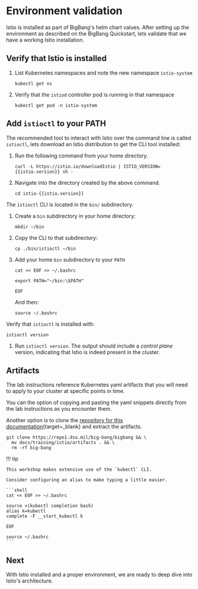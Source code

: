 # Environment validation

Istio is installed as part of BigBang's helm chart values. After setting up the environment as described on the BigBang Quickstart, lets validate that we have a working Istio installation.

## Verify that Istio is installed

1. List Kubernetes namespaces and note the new namespace `istio-system`

    ```{.shell .language-shell}
    kubectl get ns
    ```

1. Verify that the `istiod` controller pod is running in that namespace

    ```{.shell .language-shell}
    kubectl get pod -n istio-system
    ```

## Add `istioctl` to your PATH

The recommended tool to interact with Istio over the command line is called `istioctl`, lets download an Istio distribution to get the CLI tool installed:

1. Run the following command from your home directory.

    ```{.shell .language-shell}
    curl -L https://istio.io/downloadIstio | ISTIO_VERSION={{istio.version}} sh -
    ```

1. Navigate into the directory created by the above command.

    ```{.shell .language-shell}
    cd istio-{{istio.version}}
    ```

The `istioctl` CLI is located in the `bin/` subdirectory.

1. Create a `bin` subdirectory in your home directory:

    ```{.shell .language-shell}
    mkdir ~/bin
    ```

1. Copy the CLI to that subdirectory:

    ```{.shell .language-shell}
    cp ./bin/istioctl ~/bin
    ```

1. Add your home `bin` subdirectory to your `PATH`

    ```shell
    cat << EOF >> ~/.bashrc

    export PATH="~/bin:\$PATH"

    EOF
    ```

    And then:

    ```shell
    source ~/.bashrc
    ```

Verify that `istioctl` is installed with:

```{.shell .language-shell}
istioctl version
```

1. Run `istioctl version`.  The output should include a _control plane_ version, indicating that Istio is indeed present in the cluster.

## Artifacts

The lab instructions reference Kubernetes yaml artifacts that you will need to apply to your cluster at specific points in time.

You can the option of copying and pasting the yaml snippets directly from the lab instructions as you encounter them.

Another option is to clone the [repository for this documentation](https://repo1.dso.mil/big-bang/bigbang){target=_blank} and extract the artifacts.

```shell
git clone https://repo1.dso.mil/big-bang/bigbang && \
  mv docs/training/istio/artifacts . && \
  rm -rf big-bang
```

!!! tip

    This workshop makes extensive use of the `kubectl` CLI.

    Consider configuring an alias to make typing a little easier.

    ```shell
    cat << EOF >> ~/.bashrc

    source <(kubectl completion bash)
    alias k=kubectl
    complete -F __start_kubectl k

    EOF

    source ~/.bashrc
    ```


## Next

With Istio installed and a proper environment, we are ready to deep dive into Istio's architecture.
